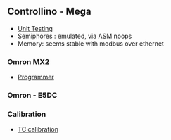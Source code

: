 ## Controllino - Mega

- [Unit Testing](https://docs.platformio.org/en/latest/plus/unit-testing.html?utm_medium=piohome&utm_source=platformio)
- Semiphores : emulated, via ASM noops
- Memory: seems stable with modbus over ethernet

### Omron MX2

- [Programmer](./firmware/OmronMx2.cpp#L460)

### Omron - E5DC

### Calibration

- [TC calibration](https://www.tcdirect.co.uk/product_2_133_21#133/21/1)
